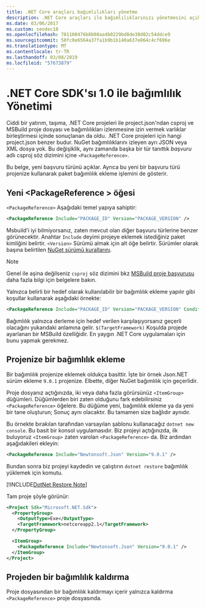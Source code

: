 ```yaml
---
title: .NET Core araçları bağımlılıkları yönetme
description: .NET Core araçları ile bağımlılıklarınızı yönetmesini açıklanmaktadır.
ms.date: 03/06/2017
ms.custom: seodec18
ms.openlocfilehash: 701100476b8b08aa4b0229bd0de30d02c54ddce9
ms.sourcegitcommit: 58fc0e6564a37fa1b9b1b140a637e864c4cf696e
ms.translationtype: MT
ms.contentlocale: tr-TR
ms.lasthandoff: 03/08/2019
ms.locfileid: "57673879"
---
```

# <a name="managing-dependencies-with-net-core-sdk-10"></a>.NET Core SDK'sı 1.0 ile bağımlılık Yönetimi

Ciddi bir yatırım, taşıma, .NET Core projeleri ile project.json'ndan csproj ve MSBuild proje dosyası ve bağımlılıkları izlenmesine izin vermek varlıklar birleştirmesi içinde sonuçlanan da oldu. .NET Core projeleri için hangi project.json benzer budur. NuGet bağımlılıklarını izleyen ayrı JSON veya XML dosya yok. Bu değişiklik, aynı zamanda başka bir tür tanıttık *başvuru* adlı csproj söz dizimini içine `<PackageReference>`. 

Bu belge, yeni başvuru türünü açıklar. Ayrıca bu yeni bir başvuru türü projenize kullanarak paket bağımlılık ekleme işlemini de gösterir. 

## <a name="the-new-packagereference-element"></a>Yeni \<PackageReference > öğesi
`<PackageReference>` Aşağıdaki temel yapıya sahiptir:

```xml
<PackageReference Include="PACKAGE_ID" Version="PACKAGE_VERSION" />
```

Msbuild'i iyi bilmiyorsanız, zaten mevcut olan diğer başvuru türlerine benzer görünecektir. Anahtar `Include` deyimi projeye eklemek istediğiniz paket kimliğini belirtir. `<Version>` Sürümü almak için alt öğe belirtir. Sürümler olarak başına belirtilen [NuGet sürümü kurallarını](/nuget/create-packages/dependency-versions#version-ranges).

> [!NOTE]
> Genel ile aşina değilseniz `csproj` söz dizimini bkz [MSBuild proje başvurusu](/visualstudio/msbuild/msbuild-project-file-schema-reference) daha fazla bilgi için belgelere bakın.  

Yalnızca belirli bir hedef olarak kullanılabilir bir bağımlılık ekleme yapılır gibi koşullar kullanarak aşağıdaki örnekte:

```xml
<PackageReference Include="PACKAGE_ID" Version="PACKAGE_VERSION" Condition="'$(TargetFramework)' == 'netcoreapp2.1'" />
```

Bağımlılık yalnızca derleme için hedef verilen karşılaşıyorsanız geçerli olacağını yukarıdaki anlamına gelir. `$(TargetFramework)` Koşulda projede ayarlanan bir MSBuild özelliğidir. En yaygın .NET Core uygulamaları için bunu yapmak gerekmez. 

## <a name="adding-a-dependency-to-your-project"></a>Projenize bir bağımlılık ekleme
Bir bağımlılık projenize eklemek oldukça basittir. İşte bir örnek Json.NET sürüm ekleme `9.0.1` projenize. Elbette, diğer NuGet bağımlılık için geçerlidir. 

Proje dosyanız açtığınızda, iki veya daha fazla görürsünüz `<ItemGroup>` düğümleri. Düğümlerden biri zaten olduğunu fark edebilirsiniz `<PackageReference>` öğelere. Bu düğüme yeni, bağımlılık ekleme ya da yeni bir tane oluşturun; Sonuç aynı olacaktır. Bu tamamen size bağlıdır aynıdır. 

Bu örnekte bırakılan tarafından varsayılan şablonu kullanacağız `dotnet new console`. Bu basit bir konsol uygulamasıdır. Biz projeyi açtığınızda, ilk buluyoruz `<ItemGroup>` zaten varolan `<PackageReference>` da. Biz ardından aşağıdakileri ekleyin:

```xml
<PackageReference Include="Newtonsoft.Json" Version="9.0.1" />
```
Bundan sonra biz projeyi kaydedin ve çalıştırın `dotnet restore` bağımlılık yüklemek için komutu. 

[!INCLUDE[DotNet Restore Note](~/includes/dotnet-restore-note.md)]

Tam proje şöyle görünür:

```xml
<Project Sdk="Microsoft.NET.Sdk">
  <PropertyGroup>
    <OutputType>Exe</OutputType>
    <TargetFramework>netcoreapp2.1</TargetFramework>
  </PropertyGroup>

  <ItemGroup>
    <PackageReference Include="Newtonsoft.Json" Version="9.0.1" />
  </ItemGroup>
</Project>
```

## <a name="removing-a-dependency-from-the-project"></a>Projeden bir bağımlılık kaldırma
Proje dosyasından bir bağımlılık kaldırmayı içerir yalnızca kaldırma `<PackageReference>` proje dosyasında.
